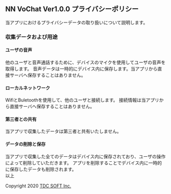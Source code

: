 ## NN VoChat Ver1.0.0 プライバシーポリシー
当アプリにおけるプライバシーデータの取り扱いについて説明します。

### 収集データおよび用途

#### ユーザの音声

他のユーザと音声通話するために、デバイスのマイクを使用してユーザの音声を取得します。
音声データは一時的にデバイス内に保存します。当アプリから直接サーバへ保存することはありません。

#### ローカルネットワーク

WifiとBuletoothを使用して、他のユーザと接続します。
接続情報は当アプリから直接サーバへ保存することはありません。

#### 第三者との共有

当アプリで収集したデータは第三者と共有いたしません。

#### データの削除と保存

当アプリで収集した全てのデータはデバイス内に保存されており、ユーザの操作によって削除していただきます。
アプリを削除することでデバイス内に一時的に保存したデータも削除されます。  
以上

Copyright 2020 [TDC SOFT Inc.](https://www.tdc.co.jp/)

